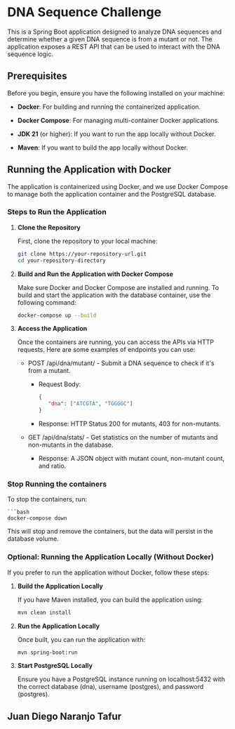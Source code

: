 # DNA Sequence Challenge

This is a Spring Boot application designed to analyze DNA sequences and determine whether a given DNA sequence is from a mutant or not. The application exposes a REST API that can be used to interact with the DNA sequence logic.

## Prerequisites

Before you begin, ensure you have the following installed on your machine:

- **Docker**: For building and running the containerized application.
- **Docker Compose**: For managing multi-container Docker applications.
  
- **JDK 21** (or higher): If you want to run the app locally without Docker.
- **Maven**: If you want to build the app locally without Docker.

## Running the Application with Docker

The application is containerized using Docker, and we use Docker Compose to manage both the application container and the PostgreSQL database.

### Steps to Run the Application

1. **Clone the Repository**

   First, clone the repository to your local machine:

   ```bash
   git clone https://your-repository-url.git
   cd your-repository-directory

2. **Build and Run the Application with Docker Compose**

   Make sure Docker and Docker Compose are installed and running. To build and start the application with the database container, use the following command:

   ```bash
   docker-compose up --build

2. **Access the Application**

   Once the containers are running, you can access the APIs via HTTP requests. Here are some examples of endpoints you can use:

   - POST /api/dna/mutant/ - Submit a DNA sequence to check if it's from a mutant.
      - Request Body:
         ```json
         {
            "dna": ["ATCGTA", "TGGGGC"]
         }
         
      - Response: HTTP Status 200 for mutants, 403 for non-mutants.
        
   - GET /api/dna/stats/ - Get statistics on the number of mutants and non-mutants in the database.
      - Response: A JSON object with mutant count, non-mutant count, and ratio.
        
### Stop Running the containers

To stop the containers, run:

    ```bash
    docker-compose down

This will stop and remove the containers, but the data will persist in the database volume.

### Optional: Running the Application Locally (Without Docker)
If you prefer to run the application without Docker, follow these steps:

1. **Build the Application Locally**

   If you have Maven installed, you can build the application using:

   ```bash
   mvn clean install

2. **Run the Application Locally**

   Once built, you can run the application with:

   ```bash
   mvn spring-boot:run

2. **Start PostgreSQL Locally**

   Ensure you have a PostgreSQL instance running on localhost:5432 with the correct database (dna), username (postgres), and password (postgres).


## Juan Diego Naranjo Tafur
